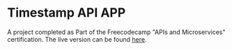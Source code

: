 # Timestamp API APP

A project completed as Part of the Freecodecamp "APIs and Microservices" certification.
The live version can be found [here](https://timestamp-api-portfolio.herokuapp.com/). 
